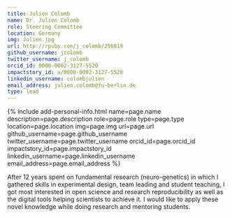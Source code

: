 ```yaml
---
title: Julien Colomb
name: Dr. Julien Colomb
role: Steering Committee
location: Germany
img: Julien.jpg
url: http://rpubs.com/j_colomb/256819
github_username: jcolomb
twitter_username: j_colomb
orcid_id: 0000-0002-3127-5520
impactstory_id: u/0000-0002-3127-5520
linkedin_username: colombjulien
email_address: julien.colomb@fu-berlin.de
type: lead
---
```


<!--HTML / LIQUID stuff to render picture and links  -->
{% include add-personal-info.html name=page.name description=page.description role=page.role type=page.type location=page.location img=page.img url=page.url github_username=page.github_username twitter_username=page.twitter_username orcid_id=page.orcid_id impactstory_id=page.impactstory_id linkedin_username=page.linkedin_username email_address=page.email_address %}

<!-- START OF FREE MARKDOWN  -->
After 12 years spent on fundamental research (neuro-genetics) in which I gathered skills in experimental design, team leading and student teaching, I got most interested in open science and research reproducibility as well as the digital tools helping scientists to achieve it. I would like to apply these novel knowledge while doing research and mentoring students.    
